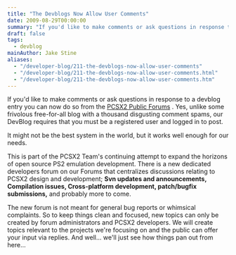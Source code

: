 ```yaml
---
title: "The Devblogs Now Allow User Comments"
date: 2009-08-29T00:00:00
summary: "If you'd like to make comments or ask questions in response to a devblog entry you can now do so from the PCSX2 Public Forums"
draft: false
tags:
  - devblog
mainAuthor: Jake Stine
aliases:
  - "/developer-blog/211-the-devblogs-now-allow-user-comments"
  - "/developer-blog/211-the-devblogs-now-allow-user-comments.html"
  - "/developer-blog/211-the-devblogs-now-allow-user-comments.htm"
---
```


If you'd like to make comments or ask questions in response to a devblog
entry you can now do so from the [PCSX2 Public
Forums](http://forums.pcsx2.net/) . Yes, unlike some frivolous
free-for-all blog with a thousand disgusting comment spams, our DevBlog
requires that you must be a registered user and logged in to post.

It might not be the best system in the world, but it works well enough
for our needs.

This is part of the PCSX2 Team's continuing attempt to expand the
horizons of open source PS2 emulation development. There is a new
dedicated developers forum on our Forums that centralizes discussions
relating to PCSX2 design and development; **Svn updates and
announcements, Compilation issues, Cross-platform development,
patch/bugfix submissions,** and probably more to come.

The new forum is not meant for general bug reports or whimsical
complaints. So to keep things clean and focused, new topics can only be
created by forum administrators and PCSX2 developers. We will create
topics relevant to the projects we're focusing on and the public can
offer your input via replies. And well... we'll just see how things pan
out from here...
